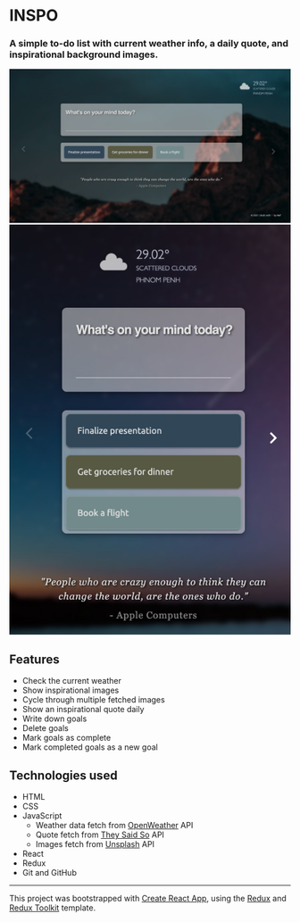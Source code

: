 # INSPO
### A simple to-do list with current weather info, a daily quote, and inspirational background images.

<img src="ss.jpg" />
<img src="ss-small.jpg" />

## Features
- Check the current weather
- Show inspirational images
- Cycle through multiple fetched images
- Show an inspirational quote daily
- Write down goals
- Delete goals
- Mark goals as complete
- Mark completed goals as a new goal


## Technologies used
- HTML
- CSS
- JavaScript
   - Weather data fetch from [OpenWeather](https://openweathermap.org/) API
   - Quote fetch from [They Said So](https://theysaidso.com/) API
   - Images fetch from [Unsplash](https://unsplash.com/) API
- React
- Redux
- Git and GitHub

---

This project was bootstrapped with [Create React App](https://github.com/facebook/create-react-app), using the [Redux](https://redux.js.org/) and [Redux Toolkit](https://redux-toolkit.js.org/) template.
